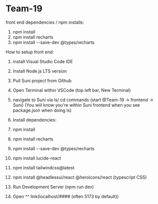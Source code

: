 # Team-19


front end dependencies / npm installs:

1. npm install
2. npm install recharts
3. npm install --save-dev @types/recharts


How to setup front end:

1. install Visual Studio Code IDE
2. Install Node.js LTS version
3. Pull Suni project from Github
4. Open Terminal within VSCode (top left bar, New Terminal)
5. navigate to Suni via ls/ cd commands (start @Team-19 -> frontend -> Suni) (You wiil know you're within Suni frontend when you see package.json when doing ls)
6. Install dependencies:
  1. npm install
  2. npm install recharts
  3. npm install --save-dev @types/recharts
  4. npm install lucide-react
  5. npm install tailwindcss@latest
  6. npm install @headlessui/react @heroicons/react (typescript CSS)


7. Run Development Server (npm run dev)
8. Open ^^ link(localhost/#### (often 5173 by default))